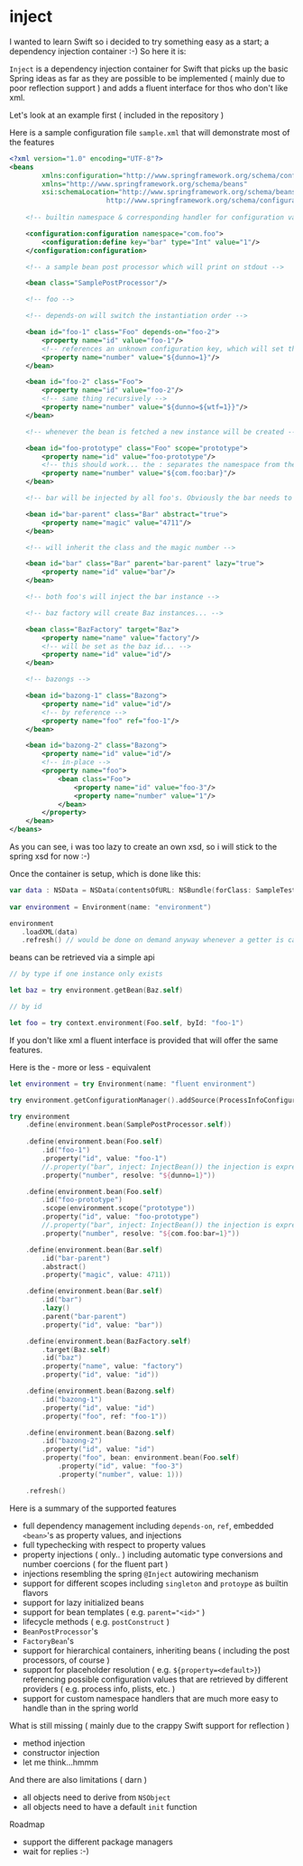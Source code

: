 # inject

I wanted to learn Swift so i decided to try something easy as a start; a dependency injection container :-) So here it is:

`Inject` is a dependency injection container for Swift that picks up the basic Spring ideas as far as they are possible to be implemented ( mainly due to poor reflection support ) and adds a fluent interface for thos who don't like xml.

Let's look at an example first ( included in the repository )

Here is a sample configuration file `sample.xml` that will demonstrate most of the features
```xml
<?xml version="1.0" encoding="UTF-8"?>
<beans
        xmlns:configuration="http://www.springframework.org/schema/configuration"
        xmlns="http://www.springframework.org/schema/beans"
        xsi:schemaLocation="http://www.springframework.org/schema/beans http://www.springframework.org/schema/beans/spring-beans-3.2.xsd
                        http://www.springframework.org/schema/configuration http://www.springframework.org/schema/util/spring-util.xsd">
    
    <!-- builtin namespace & corresponding handler for configuration values -->

    <configuration:configuration namespace="com.foo">
        <configuration:define key="bar" type="Int" value="1"/>
    </configuration:configuration>

    <!-- a sample bean post processor which will print on stdout -->

    <bean class="SamplePostProcessor"/>

    <!-- foo -->

    <!-- depends-on will switch the instantiation order -->

    <bean id="foo-1" class="Foo" depends-on="foo-2">
        <property name="id" value="foo-1"/>
        <!-- references an unknown configuration key, which will set the defaultvalue instead... -->
        <property name="number" value="${dunno=1}"/>
    </bean>

    <bean id="foo-2" class="Foo">
        <property name="id" value="foo-2"/>
        <!-- same thing recursively -->
        <property name="number" value="${dunno=${wtf=1}}"/>
    </bean>

    <!-- whenever the bean is fetched a new instance will be created -->

    <bean id="foo-prototype" class="Foo" scope="prototype">
        <property name="id" value="foo-prototype"/>
        <!-- this should work... the : separates the namespace from the key! -->
        <property name="number" value="${com.foo:bar}"/>
    </bean>

    <!-- bar will be injected by all foo's. Obviously the bar needs to be constructed first -->

    <bean id="bar-parent" class="Bar" abstract="true">
        <property name="magic" value="4711"/>
    </bean>

    <!-- will inherit the class and the magic number -->

    <bean id="bar" class="Bar" parent="bar-parent" lazy="true">
        <property name="id" value="bar"/>
    </bean>

    <!-- both foo's will inject the bar instance -->

    <!-- baz factory will create Baz instances... -->

    <bean class="BazFactory" target="Baz">
        <property name="name" value="factory"/>
        <!-- will be set as the baz id... -->
        <property name="id" value="id"/>
    </bean>

    <!-- bazongs -->

    <bean id="bazong-1" class="Bazong">
        <property name="id" value="id"/>
        <!-- by reference -->
        <property name="foo" ref="foo-1"/>
    </bean>

    <bean id="bazong-2" class="Bazong">
        <property name="id" value="id"/>
        <!-- in-place -->
        <property name="foo">
            <bean class="Foo">
                <property name="id" value="foo-3"/>
                <property name="number" value="1"/>
            </bean>
        </property>
    </bean>
</beans>
```

As you can see, i was too lazy to create an own xsd, so i will stick to the spring xsd for now :-)

Once the container is setup, which is done like this:

```swift
var data : NSData = NSData(contentsOfURL: NSBundle(forClass: SampleTest.self).URLForResource("sample", withExtension: "xml")!)!
    
var environment = Environment(name: "environment")

environment
   .loadXML(data)
   .refresh() // would be done on demand anyway whenever a getter is called that references the internal layout 
```
beans can be retrieved via a simple api

```swift
// by type if one instance only exists

let baz = try environment.getBean(Baz.self)

// by id

let foo = try context.environment(Foo.self, byId: "foo-1")

```

If you don't like xml a fluent interface is provided that will offer the same features.

Here is the - more or less - equivalent

```swift
let environment = try Environment(name: "fluent environment")

try environment.getConfigurationManager().addSource(ProcessInfoConfigurationSource())

try environment
    .define(environment.bean(SamplePostProcessor.self))
    
    .define(environment.bean(Foo.self)
        .id("foo-1")
        .property("id", value: "foo-1")
        //.property("bar", inject: InjectBean()) the injection is expressed in the class itself, so this is not needed!
        .property("number", resolve: "${dunno=1}"))

    .define(environment.bean(Foo.self)
        .id("foo-prototype")
        .scope(environment.scope("prototype"))
        .property("id", value: "foo-prototype")
        //.property("bar", inject: InjectBean()) the injection is expressed in the class itself, so this is not needed!
        .property("number", resolve: "${com.foo:bar=1}"))

    .define(environment.bean(Bar.self)
        .id("bar-parent")
        .abstract()
        .property("magic", value: 4711))

    .define(environment.bean(Bar.self)
        .id("bar")
        .lazy()
        .parent("bar-parent")
        .property("id", value: "bar"))

    .define(environment.bean(BazFactory.self)
        .target(Baz.self)
        .id("baz")
        .property("name", value: "factory")
        .property("id", value: "id"))

    .define(environment.bean(Bazong.self)
        .id("bazong-1")
        .property("id", value: "id")
        .property("foo", ref: "foo-1"))

    .define(environment.bean(Bazong.self)
        .id("bazong-2")
        .property("id", value: "id")
        .property("foo", bean: environment.bean(Foo.self)
            .property("id", value: "foo-3")
            .property("number", value: 1)))

    .refresh()
```

Here is a summary of the supported features
* full dependency management including `depends-on`, `ref`, embedded `<bean>`'s as property values, and injections
* full typechecking with respect to property values
* property injections ( only.. ) including automatic type conversions and number coercions ( for the fluent part )
* injections resembling the spring `@Inject` autowiring mechanism
* support for different scopes including `singleton`  and `protoype` as builtin flavors
* support for lazy initialized beans
* support for bean templates ( e.g. `parent="<id>"` )
* lifecycle methods ( e.g. `postConstruct` )
* `BeanPostProcessor`'s
* `FactoryBean`'s
* support for hierarchical containers, inheriting beans ( including the post processors, of course )
* support for placeholder resolution ( e.g. `${property=<default>}`) referencing possible configuration values that are retrieved by different providers ( e.g. process info, plists, etc. )
* support for custom namespace handlers that are much more easy to handle than in the spring world

What is still missing ( mainly due to the crappy Swift support for reflection )
* method injection
* constructor injection
* let me think...hmmm

And there are also limitations ( darn )
* all objects need to derive from `NSObject`
* all objects need to have a default `init` function

Roadmap
* support the different package managers
* wait for replies :-)
